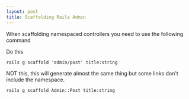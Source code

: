 ```yaml
---
layout: post
title: Scaffolding Rails Admin
---
```


When scaffolding namespaced controllers you need to use the following command

Do this

    rails g scaffold 'admin/post' title:string

NOT this, this will generate almost the same thing but some links don't include the namespace.

    rails g scaffold Admin::Post title:string


